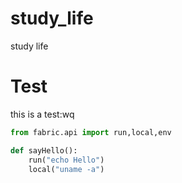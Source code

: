 # study_life
study life

# Test
this is a test:wq

```python
from fabric.api import run,local,env

def sayHello():
	run("echo Hello")
	local("uname -a")

```
